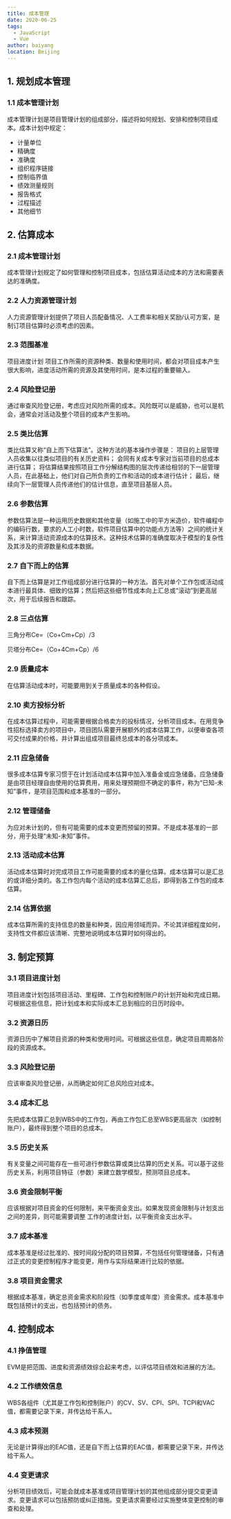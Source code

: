 ```yaml
---
title: 成本管理 
date: 2020-06-25
tags: 
  - JavaScript
  - Vue
author: baiyang
location: Beijing
---
```


## 1. 规划成本管理
### 1.1 成本管理计划
成本管理计划是项目管理计划的组成部分，描述将如何规划、安排和控制项目成本。成本计划中规定：

- 计量单位
- 精确度
- 准确度
- 组织程序链接
- 控制临界值
- 绩效测量规则
- 报告格式
- 过程描述
- 其他细节

## 2. 估算成本
### 2.1 成本管理计划
成本管理计划规定了如何管理和控制项目成本，包括估算活动成本的方法和需要表达的准确度。

### 2.2 人力资源管理计划
人力资源管理计划提供了项目人员配备情况、人工费率和相关奖励/认可方案，是制订项目估算时必须考虑的因素。

### 2.3 范围基准
项目进度计划
项目工作所需的资源种类、数量和使用时间，都会对项目成本产生很大影响，进度活动所需的资源及其使用时间，是本过程的重要输入。

### 2.4 风险登记册
通过审查风险登记册，考虑应对风险所需的成本。风险既可以是威胁，也可以是机会，通常会对活动及整个项目的成本产生影响。

### 2.5 类比估算
类比估算又称“自上而下估算法”。这种方法的基本操作步骤是：
项目的上层管理人员收集以往类似项目的有关历史资料；
会同有关成本专家对当前项目的总成本进行估算；
将估算结果按照项目工作分解结构图的层次传递给相邻的下一层管理人员，在此基础上，他们对自己所负责的工作和活动的成本进行估计；
最后，继续向下一层管理人员传递他们的估计信息，直至项目基层人员。
### 2.6 参数估算
参数估算法是一种运用历史数据和其他变量（如施工中的平方米造价，软件编程中的编码行数，要求的人工小时数，软件项目估算中的功能点方法等）之间的统计关系，来计算活动资源成本的估算技术。这种技术估算的准确度取决于模型的复杂性及其涉及的资源数量和成本数据。

### 2.7 自下而上的估算
自下而上估算是对工作组成部分进行估算的一种方法。首先对单个工作包或活动成本进行最具体、细致的估算；然后把这些细节性成本向上汇总或“滚动”到更高层次，用于后续报告和跟踪。

### 2.8 三点估算
三角分布Ce=（Co+Cm+Cp）/3

贝塔分布Ce=（Co+4Cm+Cp）/6

### 2.9 质量成本
在估算活动成本时，可能要用到关于质量成本的各种假设。

### 2.10 卖方投标分析
在成本估算过程中，可能需要根据合格卖方的投标情况，分析项目成本。在用竞争性招标选择卖方的项目中，项目团队需要开展额外的成本估算工作，以便审查各项可交付成果的价格，并计算出组成项目最终总成本的各分项成本。

### 2.11 应急储备
很多成本估算专家习惯于在计划活动成本估算中加入准备金或应急储备。应急储备是由项目经理自由使用的估算费用，用来处理预期但不确定的事件，称为“已知-未知”事件，是项目范围和成本基准的一部分。

### 2.12 管理储备
为应对未计划的，但有可能需要的成本变更而预留的预算。不是成本基准的一部分，用于处理“未知-未知”事件。

### 2.13 活动成本估算
活动成本估算时对完成项目工作可能需要的成本的量化估算。成本估算可以是汇总的或详细分类的。各工作包内每个活动的成本估算汇总后，即得到各工作包的成本估算。

### 2.14 估算依据
成本估算所需的支持信息的数量和种类，因应用领域而异。不论其详细程度如何，支持性文件都应该清晰、完整地说明成本估算时如何得出的。

## 3. 制定预算
### 3.1 项目进度计划
项目进度计划包括项目活动、里程碑、工作包和控制账户的计划开始和完成日期。可根据这些信息，把计划成本和实际成本汇总到相应的日历时段中。

### 3.2 资源日历
资源日历中了解项目资源的种类和使用时间。可根据这些信息，确定项目周期各阶段的资源成本。

### 3.3 风险登记册
应该审查风险登记册，从而确定如何汇总风险应对成本。

### 3.4 成本汇总
先把成本估算汇总到WBS中的工作包，再由工作包汇总至WBS更高层次（如控制账户），最终得到整个项目的总成本。

### 3.5 历史关系
有关变量之间可能存在一些可进行参数估算或类比估算的历史关系。可以基于这些历史关系，利用项目特征（参数）来建立数学模型，预测项目总成本。

### 3.6 资金限制平衡
应该根据对项目资金的任何限制，来平衡资金支出。如果发现资金限制与计划支出之间的差异，则可能需要调整 工作的进度计划，以平衡资金支出水平。

### 3.7 成本基准
成本基准是经过批准的、按时间段分配的项目预算，不包括任何管理储备，只有通过正式的变更控制程序才能变更，用作与实际结果进行比较的依据。

### 3.8 项目资金需求
根据成本基准，确定总资金需求和阶段性（如季度或年度）资金需求。成本基准中既包括预计的支出，也包括预计的债务。

## 4. 控制成本
### 4.1 挣值管理
EVM是把范围、进度和资源绩效综合起来考虑，以评估项目绩效和进展的方法。

### 4.2 工作绩效信息
WBS各组件（尤其是工作包和控制账户）的CV、SV、CPI、SPI、TCPI和VAC值，都需要记录下来，并传达给干系人。

### 4.3 成本预测
无论是计算得出的EAC值，还是自下而上估算的EAC值，都需要记录下来，并传达给干系人。

### 4.4 变更请求
分析项目绩效后，可能会就成本基准或项目管理计划的其他组成部分提交变更请求。变更请求可以包括预防或纠正措施。变更请求需要经过实施整体变更控制的审查和处理。
